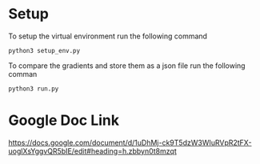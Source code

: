 # Setup
To setup the virtual environment run the following command 
```
python3 setup_env.py
```

To compare the gradients and store them as a json file run the following comman
```
python3 run.py 
```
# Google Doc Link
https://docs.google.com/document/d/1uDhMj-ck9T5dzW3WIuRVpR2tFX-uoglXsYggvQR5bIE/edit#heading=h.zbbyn0t8mzqt